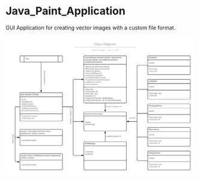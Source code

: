 # Java_Paint_Application
GUI Application for creating vector images with a custom file format.

![Class Diagram](https://github.com/mel-bao/Java_Paint_Application/blob/master/Class%20Diagram.png)
